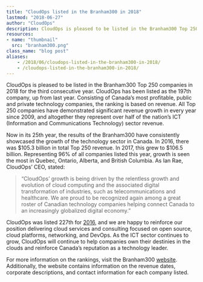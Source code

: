 ```yaml
---
title: "CloudOps listed in the Branham300 in 2018"
lastmod: "2018-06-27"
author: "CloudOps"
description: CloudOps is pleased to be listed in the Branham300 Top 250 companies in 2018 for the third consecutive year.
resources:
- name: "thumbnail"
  src: "branham300.png"
class_name: "blog post"
aliases:
    - /2018/06/cloudops-listed-in-the-branham300-in-2018/
    - /cloudops-listed-in-the-branham300-in-2018/
---
```


<p>CloudOps is pleased to be listed in the Branham300 Top 250 companies in 2018&nbsp;for the third consecutive year. CloudOps has been listed as the 197th company, up from last year. Consisting of Canada’s most profitable, public and private technology companies, the ranking is based on revenue. All Top 250 companies have demonstrated significant revenue growth in every year since 2009, and altogether they represent over half of the nation’s ICT (Information and Communications Technology) sector revenue.</p>

<p>Now in its 25th year, the results of the Branham300 have consistently showcased the growth of the technology sector in Canada. In 2016, there was $105.3 billion in total Top 250 revenue. In 2017, this grew to $106.5 billion. Representing 96% of all companies listed this year, growth is seen the most in Quebec, Ontario, Alberta, and British Columbia. As Ian Rae, CloudOps’ CEO, stated:</p>

<blockquote><p>“CloudOps’ growth is being driven by the relentless growth and evolution of cloud computing and the associated digital transformation of industries, such as telecommunications and healthcare. We are proud to be recognized again among a great roster of Canadian technology companies helping connect Canada to an increasingly globalized digital economy.”</p></blockquote>

<p>CloudOps was listed 227th for <a href="https://www.cloudops.com/2017/06/cloudops-branham300-second-consecutive-year/" target="_blank" rel="noopener noreferrer">2016</a>, and we are happy to reinforce our position delivering cloud services and consulting focused on open source, cloud platforms, networking, and DevOps. As the ICT sector continues to grow, CloudOps will continue to help companies own their destinies in the clouds and reinforce Canada’s reputation as a technology leader.</p>

<p>For more information on the rankings, visit the Branham300 <a href="https://www.branham300.com/index.php" target="_blank" rel="noopener noreferrer">website</a>. Additionally, the website contains information on the revenue dates, corporate descriptions, and contact information for each company listed.</p>